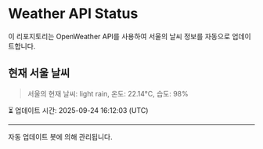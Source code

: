 
# Weather API Status

이 리포지토리는 OpenWeather API를 사용하여 서울의 날씨 정보를 자동으로 업데이트합니다.

## 현재 서울 날씨
> 서울의 현재 날씨: light rain, 온도: 22.14°C, 습도: 98%

⏳ 업데이트 시간: 2025-09-24 16:12:03 (UTC)

---
자동 업데이트 봇에 의해 관리됩니다.
